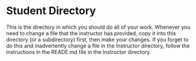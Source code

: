 # Student Directory

This is the directory in which you should do all of your work. Whenever you need to change a file that the instructor has provided, copy it into this directory (or a subdirectory) first, then make your changes. If you forget to do this and inadvertently change a file in the Instructor directory, follow the instructions in the READE.md file in the Instructor directory.
